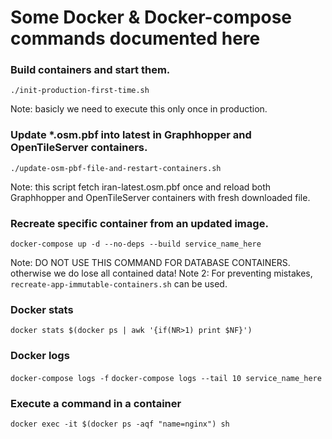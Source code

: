 Some Docker & Docker-compose commands documented here
=====================================================

### Build containers and start them.
`./init-production-first-time.sh`

Note: basicly we need to execute this only once in production.

### Update *.osm.pbf into latest in Graphhopper and OpenTileServer containers.
`./update-osm-pbf-file-and-restart-containers.sh`

Note: this script fetch iran-latest.osm.pbf once and reload both Graphhopper and OpenTileServer containers with fresh downloaded file.

### Recreate specific container from an updated image.
`docker-compose up -d --no-deps --build service_name_here`

Note: DO NOT USE THIS COMMAND FOR DATABASE CONTAINERS. otherwise we do lose all contained data!
Note 2: For preventing mistakes, `recreate-app-immutable-containers.sh` can be used.

### Docker stats
`docker stats $(docker ps | awk '{if(NR>1) print $NF}')`

### Docker logs
`docker-compose logs -f`
`docker-compose logs --tail 10 service_name_here`

### Execute a command in a container
`docker exec -it $(docker ps -aqf "name=nginx") sh`
